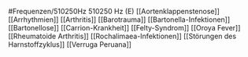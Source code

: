 #Frequenzen/510250Hz
510250 Hz (E)
[[Aortenklappenstenose]]
[[Arrhythmien]]
[[Arthritis]]
[[Barotrauma]]
[[Bartonella-Infektionen]]
[[Bartonellose]]
[[Carrion-Krankheit]]
[[Felty-Syndrom]]
[[Oroya Fever]]
[[Rheumatoide Arthritis]]
[[Rochalimaea-Infektionen]]
[[Störungen des Harnstoffzyklus]]
[[Verruga Peruana]]